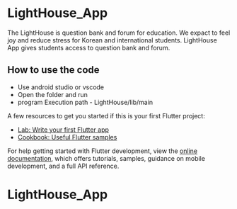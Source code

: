 # LightHouse_App

The LightHouse is question bank and forum for education. We expact to feel joy and reduce stress for Korean and international students.
LightHouse App gives students access to question bank and forum.

## How to use the code

- Use android studio or vscode<br/>
- Open the folder and run<br/>
- program Execution path    -     LightHouse/lib/main 

A few resources to get you started if this is your first Flutter project:

- [Lab: Write your first Flutter app](https://docs.flutter.dev/get-started/codelab)
- [Cookbook: Useful Flutter samples](https://docs.flutter.dev/cookbook)

For help getting started with Flutter development, view the
[online documentation](https://docs.flutter.dev/), which offers tutorials,
samples, guidance on mobile development, and a full API reference.
# LightHouse_App
